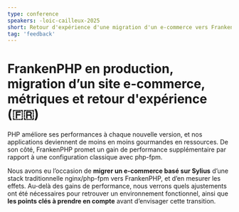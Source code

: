 ```yaml
---
type: conference
speakers: -loic-cailleux-2025
short: Retour d'expérience d'une migration d'un e-commerce vers FrankenPHP.
tag: 'feedback'
---
```


# FrankenPHP en production, migration d’un site e-commerce, métriques et retour d'expérience (🇫🇷)

PHP améliore ses performances à chaque nouvelle version, et nos applications deviennent de moins en moins gourmandes en ressources. De son côté, FrankenPHP promet un gain de performance supplémentaire par rapport à une configuration classique avec php-fpm.

Nous avons eu l’occasion de **migrer un e-commerce basé sur Sylius** d’une stack traditionnelle nginx/php-fpm vers FrankenPHP, et d’en mesurer les effets. Au-delà des gains de performance, nous verrons quels ajustements ont été nécessaires pour retrouver un environnement fonctionnel, ainsi que **les points clés à prendre en compte** avant d’envisager cette transition.
